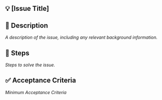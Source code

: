 ## 💡 [Issue Title]

## 📝 Description
_A description of the issue, including any relevant background information._

## 🔢 Steps
_Steps to solve the issue._

## ✅ Acceptance Criteria
_Minimum Acceptance Criteria_
